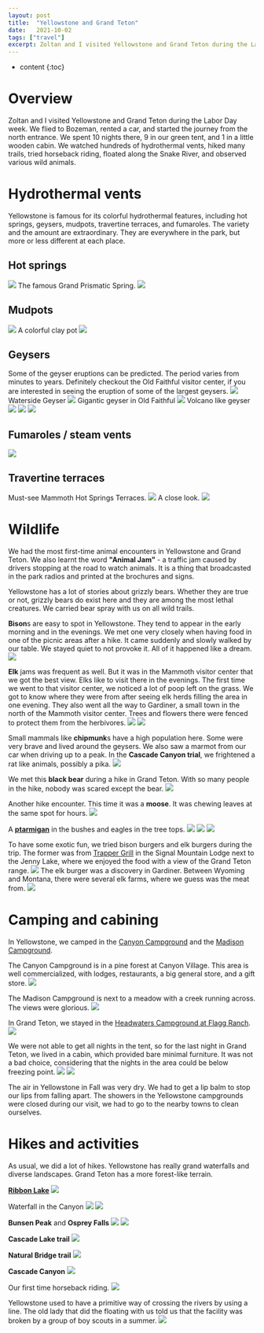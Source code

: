 ```yaml
---
layout: post
title:  "Yellowstone and Grand Teton"
date:   2021-10-02
tags: ["travel"]
excerpt: Zoltan and I visited Yellowstone and Grand Teton during the Labor Day week. We flied to Bozeman, rented a car, and started the journey from the north entrance. We spent 10 nights there, 9 in our green tent, and 1 in a little wooden cabin. We watched hundreds of hydrothermal vents, hiked many trails, tried horseback riding, floated along the Snake River, and observed various wild animals.
---
```

* content
{:toc}

# Overview
Zoltan and I visited Yellowstone and Grand Teton during the Labor Day week. We flied to Bozeman, rented a car, and started the journey from the north entrance. We spent 10 nights there, 9 in our green tent, and 1 in a little wooden cabin. We watched hundreds of hydrothermal vents, hiked many trails, tried horseback riding, floated along the Snake River, and observed various wild animals.

# Hydrothermal vents
Yellowstone is famous for its colorful hydrothermal features, including hot springs, geysers, mudpots, travertine terraces, and fumaroles. The variety and the amount are extraordinary. They are everywhere in the park, but more or less different at each place.

## Hot springs

<img src="/media/yellowstone-grand-teton/IMGR21844.JPG" />
The famous Grand Prismatic Spring.
<img src="/media/yellowstone-grand-teton/IMGR21973.JPG" />

## Mudpots
<img src="/media/yellowstone-grand-teton/IMGR20869.JPG" />
A colorful clay pot
<img src="/media/yellowstone-grand-teton/IMG_5009.JPG" />

## Geysers
Some of the geyser eruptions can be predicted. The period varies from minutes to years. Definitely checkout the Old Faithful visitor center, if you are interested in seeing the eruption of some of the largest geysers.
<img src="/media/yellowstone-grand-teton/IMGR21266.JPG" />
Waterside Geyser
<img src="/media/yellowstone-grand-teton/IMGR21395.JPG" />
Gigantic geyser in Old Faithful
<img src="/media/yellowstone-grand-teton/IMGR21781.JPG" />
Volcano like geyser
<img src="/media/yellowstone-grand-teton/IMGR21894.JPG" />
<img src="/media/yellowstone-grand-teton/IMGR21902.JPG" />
<img src="/media/yellowstone-grand-teton/IMGR22035.JPG" />

## Fumaroles / steam vents
<img src="/media/yellowstone-grand-teton/IMGR20969.JPG" />

## Travertine terraces
Must-see Mammoth Hot Springs Terraces.
<img src="/media/yellowstone-grand-teton/IMGR21099.JPG" />
A close look.
<img src="/media/yellowstone-grand-teton/IMGR21095.JPG" />

# Wildlife
We had the most first-time animal encounters in Yellowstone and Grand Teton. We also learnt the word <b>"Animal Jam"</b> - a traffic jam caused by drivers stopping at the road to watch animals. It is a thing that broadcasted in the park radios and printed at the brochures and signs.

Yellowstone has a lot of stories about grizzly bears. Whether they are true or not, grizzly bears do exist here and they are among the most lethal creatures. We carried bear spray with us on all wild trails.

<b>Bison</b>s are easy to spot in Yellowstone. They tend to appear in the early morning and in the evenings. We met one very closely when having food in one of the picnic areas after a hike. It came suddenly and slowly walked by our table. We stayed quiet to not provoke it. All of it happened like a dream.
<img src="/media/yellowstone-grand-teton/IMGR20953.JPG" />

<b>Elk</b> jams was frequent as well. But it was in the Mammoth visitor center that we got the best view. Elks like to visit there in the evenings. The first time we went to that visitor center, we noticed a lot of poop left on the grass. We got to know where they were from after seeing elk herds filling the area in one evening. They also went all the way to Gardiner, a small town in the north of the Mammoth visitor center. Trees and flowers there were fenced to protect them from the herbivores.
<img src="/media/yellowstone-grand-teton/IMGR21060.JPG" />
<img src="/media/yellowstone-grand-teton/IMGR21280.JPG" />

Small mammals like <b>chipmunk</b>s have a high population here. Some were very brave and lived around the geysers. We also saw a marmot from our car when driving up to a peak.  In the <b>Cascade Canyon trial</b>, we frightened a rat like animals, possibly a pika.
<img src="/media/yellowstone-grand-teton/IMGR21009.JPG" />

We met this <b>black bear</b> during a hike in Grand Teton. With so many people in the hike, nobody was scared except the bear.
<img src="/media/yellowstone-grand-teton/IMGR21452.JPG" />

Another hike encounter. This time it was a <b>moose</b>. It was chewing leaves at the same spot for hours.
<img src="/media/yellowstone-grand-teton/IMGR21501.JPG" />

A <a href="https://en.wikipedia.org/wiki/Rock_ptarmigan"><b>ptarmigan</b></a> in the bushes and eagles in the tree tops.
<img src="/media/yellowstone-grand-teton/IMGR21578.JPG" />
<img src="/media/yellowstone-grand-teton/IMGR21696.JPG" />
<img src="/media/yellowstone-grand-teton/IMGR21699.JPG" />

To have some exotic fun, we tried bison burgers and elk burgers during the trip. The former was from <a href="http://www.signalmountainlodge.com/">Trapper Grill</a> in the Signal Mountain Lodge next to the Jenny Lake, where we enjoyed the food with a view of the Grand Teton range.
<img src="/media/yellowstone-grand-teton/IMGR21706.JPG" />
The elk burger was a discovery in Gardiner. Between Wyoming and Montana, there were several elk farms, where we guess was the meat from.
<img src="/media/yellowstone-grand-teton/IMG_5133.JPG" />

# Camping and cabining
In Yellowstone, we camped in the <a href="https://www.nps.gov/yell/planyourvisit/canyoncg.htm">Canyon Campground</a> and the <a href="https://www.nps.gov/yell/planyourvisit/madisoncg.htm">Madison Campground</a>.

The Canyon Campground is in a pine forest at Canyon Village. This area is well commercialized, with lodges, restaurants, a big general store, and a gift store.
<img src="/media/yellowstone-grand-teton/canyon_campground.JPG" />

The Madison Campground is next to a meadow with a creek running across. The views were glorious.
<img src="/media/yellowstone-grand-teton/IMGR21947.JPG" />

In Grand Teton, we stayed in the <a href="https://www.gtlc.com/camping/headwaters-campground-at-flagg-ranch">Headwaters Campground at Flagg Ranch</a>.
<img src="/media/yellowstone-grand-teton/headwaters_campground.JPG" />

We were not able to get all nights in the tent, so for the last night in Grand Teton, we lived in a cabin, which provided bare minimal furniture. It was not a bad choice, considering that the nights in the area could be below freezing point.
<img src="/media/yellowstone-grand-teton/IMG_5079.JPG" />
<img src="/media/yellowstone-grand-teton/IMGR21774.JPG" />

The air in Yellowstone in Fall was very dry. We had to get a lip balm to stop our lips from falling apart. The showers in the Yellowstone campgrounds were closed during our visit, we had to go to the nearby towns to clean ourselves.

# Hikes and activities
As usual, we did a lot of hikes. Yellowstone has really grand waterfalls and diverse landscapes. Grand Teton has a more forest-like terrain.

<a href="https://www.nps.gov/thingstodo/yell-trail-ribbon-lake.htm"><b>Ribbon Lake</b></a>
<img src="/media/yellowstone-grand-teton/IMG_4869.JPG" />

Waterfall in the Canyon
<img src="/media/yellowstone-grand-teton/IMGR20900.JPG" />
<img src="/media/yellowstone-grand-teton/IMGR20909.JPG" />

<b>Bunsen Peak</b> and <b>Osprey Falls</b>
<img src="/media/yellowstone-grand-teton/IMGR21034.JPG" />
<img src="/media/yellowstone-grand-teton/IMGR21049.JPG" />

<b>Cascade Lake trail</b>
<img src="/media/yellowstone-grand-teton/IMGR21222.JPG" />

<b>Natural Bridge trail</b>
<img src="/media/yellowstone-grand-teton/IMGR21364.JPG" />

<b>Cascade Canyon</b>
<img src="/media/yellowstone-grand-teton/IMGR21520.JPG" />

Our first time horseback riding.
<img src="/media/yellowstone-grand-teton/IMG_4948.JPG" />

Yellowstone used to have a primitive way of crossing the rivers by using a line. The old lady that did the floating with us told us that the facility was broken by a group of boy scouts in a summer.
<img src="/media/yellowstone-grand-teton/IMGR21738.JPG" />



